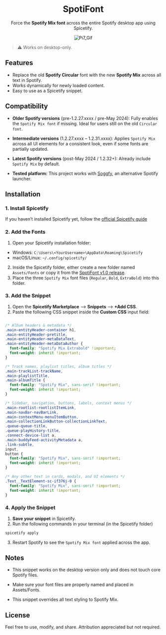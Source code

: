 <div align="center">

# SpotiFont

Force the **Spotify Mix font** across the entire Spotify desktop app using Spicetify.

![Pi7_Gif](https://github.com/user-attachments/assets/7bf43e85-74a8-465f-8b65-694228769baa)
</div>

> ⚠️ Works on desktop-only.


## Features

- Replace the old **Spotify Circular** font with the new **Spotify Mix** across all text in Spotify.  
- Works dynamically for newly loaded content.  
- Easy to use as a Spicetify snippet.  



## Compatibility

- **Older Spotify versions** (pre-1.2.27.xxxx / pre-May 2024): Fully enables the `Spotify Mix font` if missing. Ideal for users still on the old `Circular font`.  

- **Intermediate versions** (1.2.27.xxxx – 1.2.31.xxxx): Applies `Spotify Mix` across all UI elements for a consistent look, even if some fonts are partially updated.  

- **Latest Spotify versions** (post-May 2024 / 1.2.32+): Already include `Spotify Mix` by default.

- **Tested platform:** This project works with [Soggfy](https://github.com/Rafiuth/Soggfy), an alternative Spotify launcher.


## Installation

### 1. Install Spicetify

If you haven’t installed Spicetify yet, follow the [official Spicetify guide](https://spicetify.app/docs/getting-started/)

### 2. Add the Fonts

1. Open your Spicetify installation folder:
 - Windows: `C:\Users\<YourUsername>\AppData\Roaming\Spicetify`
 - macOS/Linux: `~/.config/spicetify/`

2. Inside the Spicetify folder, either create a new folder named `Assets/Fonts` or copy it from the [SpotiFont v1.0 release](https://github.com/houssamouhra/SpotiFont/releases/tag/v1.0).
3. Place the three `Spotify Mix` font files (`Regular`, `Bold`, `ExtraBold`) into this folder.

### 3. Add the Snippet

1. Open the **Spicetify Marketplace** --> **Snippets** --> **+Add CSS**.
2. Paste the following CSS snippet inside the **Custom CSS** input field:

```css

/* Album headers & metadata */
.main-entityHeader-container h1,
.main-entityHeader-pretitle,
.main-entityHeader-metaDataText,
.main-entityHeader-metaDataAuthor {
  font-family: "Spotify Mix Extrabold" !important;
  font-weight: inherit !important;
}

/* Track names, playlist titles, album titles */
.main-trackList-trackName,
.main-playlistTitle,
.main-albumTitle {
  font-family: "Spotify Mix", sans-serif !important;
  font-weight: inherit !important;
}

/* Sidebar, navigation, buttons, labels, context menus */
.main-rootlist-rootlistItemLink,
.main-navBar-navBarLink,
.main-contextMenu-menuItemButton,
.main-collectionLinkButton-collectionLinkText,
.queue-queue-title,
.queue-playHistory-title,
.connect-device-list a,
.main-buddyFeed-activityMetadata a,
.link-subtle,
input,
button {
  font-family: "Spotify Mix", sans-serif !important;
  font-weight: inherit !important;
}

/* Any other text in cards, modals, and UI elements */
.Text__TextElement-sc-if376j-0 {
  font-family: "Spotify Mix", sans-serif !important;
  font-weight: inherit !important;
}

```

### 4. Apply the Snippet

1. **Save your snippet** in Spicetify.
2. Run the following commands in your terminal (in the Spicetify folder)
```bash
spicetify apply
```

3. Restart Spotify to see the `Spotify Mix font` applied across the app.

## Notes

- This snippet works on the desktop version only and does not touch core Spotify files.

- Make sure your font files are properly named and placed in Assets/Fonts.

- This snippet overrides all text styling to Spotify Mix.

## License

Feel free to use, modify, and share. Attribution appreciated but not required.
